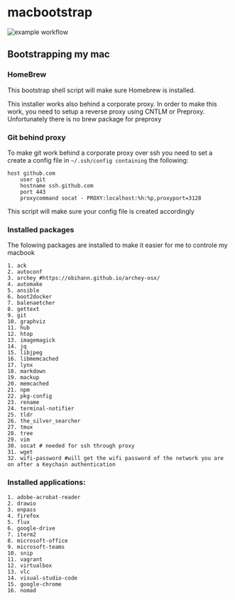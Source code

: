 # macbootstrap

![example workflow](https://github.com/marcowork/macbootstrap/actions/workflows/github-action.yml/badge.svg)

## Bootstrapping my mac

### HomeBrew
This bootstrap shell script will make sure Homebrew is installed. 

This installer works also behind a corporate proxy. In order to make this work, you 
need to setup a reverse proxy using CNTLM or Preproxy. Unfortunately there is no
brew package for preproxy

### Git behind proxy
To make git work behind a corporate proxy over ssh you need to set a create a config file in `~/.ssh/config containing` the following:
```
host github.com
    user git
    hostname ssh.github.com
    port 443
    proxycommand socat - PROXY:localhost:%h:%p,proxyport=3128

``` 
This script will make sure your config file is created accordingly



### Installed packages 

The folowing packages are installed to make it easier for me to controle my macbook

    1. ack
    2. autoconf
    3. archey #https://obihann.github.io/archey-osx/
    4. automake
    5. ansible
    6. boot2docker
    7. balenaetcher
    8. gettext
    9. git
    10. graphviz
    11. hub
    12. htop
    13. imagemagick
    14. jq
    15. libjpeg
    16. libmemcached 
    17. lynx
    18. markdown
    19. mackup
    20. memcached
    21. npm
    22. pkg-config
    23. rename
    24. terminal-notifier
    25. tldr
    26. the_silver_searcher
    27. tmux
    28. tree
    29. vim
    30. socat # needed for ssh through proxy
    31. wget
    32. wifi-password #will get the wifi password of the network you are on after a Keychain authentication

### Installed applications:

    1. adobe-acrobat-reader
    2. drawio
    3. enpass
    4. firefox
    5. flux
    6. google-drive
    7. iterm2
    8. microsoft-office
    9. microsoft-teams
    10. snip
    11. vagrant
    12. virtualbox
    13. vlc
    14. visual-studio-code
    15. google-chrome
    16. nomad